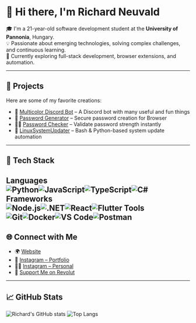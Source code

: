 
# 👋 Hi there, I'm Richard Neuvald

🎓 I'm a 21-year-old software development student at the **University of Pannonia**, Hungary.  
💡 Passionate about emerging technologies, solving complex challenges, and continuous learning.  
🚀 Currently exploring full-stack development, browser extensions, and automation.

---

## 🚀 Projects

Here are some of my favorite creations:

- 🎨 [Multicolor Discord Bot](https://multicolorbot.com) – A Discord bot with many useful and fun things
- 🔐 [Password Generator](https://microsoftedge.microsoft.com/addons/detail/password-generator/kjbiebfndmeecbifhhdpjeoljbbdamhe) – Secure password creation for Browser
- 🕵️‍♂️ [Password Checker](https://microsoftedge.microsoft.com/addons/detail/password-checker/jemeoilhmkbpfckclmdedfhpklbjlnlm) – Validate password strength instantly
- 🐧 [LinuxSystemUpdater](https://github.com/NR-SkaterBoy/LinuxSystemUpdate) – Bash & Python-based system update automation

---

## 🧰 Tech Stack

**Languages**  
![Python](https://img.shields.io/badge/Python-3776AB?style=for-the-badge&logo=python&logoColor=white)![JavaScript](https://img.shields.io/badge/JavaScript-F7DF1E?style=for-the-badge&logo=javascript&logoColor=black)![TypeScript](https://img.shields.io/badge/TypeScript-3178C6?style=for-the-badge&logo=typescript&logoColor=white)![C#](https://img.shields.io/badge/C%23-239120?style=for-the-badge&logo=csharp&logoColor=white)
**Frameworks**  
![Node.js](https://img.shields.io/badge/Node.js-339933?style=for-the-badge&logo=nodedotjs&logoColor=white)![.NET](https://img.shields.io/badge/.NET-512BD4?style=for-the-badge&logo=dotnet&logoColor=white)![React](https://img.shields.io/badge/React-20232A?style=for-the-badge&logo=react&logoColor=61DAFB)![Flutter](https://img.shields.io/badge/Flutter-02569B?style=for-the-badge&logo=flutter&logoColor=white)
**Tools**  
![Git](https://img.shields.io/badge/Git-F05032?style=for-the-badge&logo=git&logoColor=white)![Docker](https://img.shields.io/badge/Docker-2496ED?style=for-the-badge&logo=docker&logoColor=white)![VS Code](https://img.shields.io/badge/VS_Code-007ACC?style=for-the-badge&logo=visualstudiocode&logoColor=white)![Postman](https://img.shields.io/badge/Postman-FF6C37?style=for-the-badge&logo=postman&logoColor=white)
---

## 🌐 Connect with Me

- 🌍 [Website](https://richardneuvald.com/)
- 📸 [Instagram – Portfolio](https://www.instagram.com/richardneuvald/)
- 🧑‍💻 [Instagram – Personal](https://www.instagram.com/richard.neuvald/)
- 💸 [Support Me on Revolut](https://revolut.me/richardneuvald)

---

## 📈 GitHub Stats

![Richard's GitHub stats](https://github-readme-stats.vercel.app/api?username=NR-SkaterBoy&show_icons=true&theme=radical)
![Top Langs](https://github-readme-stats.vercel.app/api/top-langs/?username=NR-SkaterBoy&layout=compact&theme=radical)
